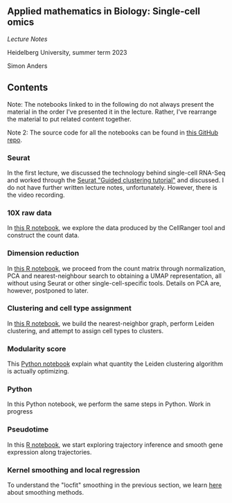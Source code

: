 ## Applied mathematics in Biology: Single-cell omics

*Lecture Notes*

Heidelberg University, summer term 2023

Simon Anders

## Contents

Note: The notebooks linked to in the following do not always present the material
in the order I've presented it in the lecture. Rather, I've rearrange the material
to put related content together.

Note 2: The source code for all the notebooks can be found in [this GitHub repo](https://github.com/simon-anders/sco-lecture).

### Seurat

In the first lecture, we discussed the technology behind single-cell RNA-Seq 
and worked through the [Seurat "Guided clustering tutorial"](https://satijalab.org/seurat/articles/pbmc3k_tutorial.html)
and discussed. I do not have further written lecture notes, unfortunately. However,
there is the video recording.

### 10X raw data

In [this R notebook](read_10x.html), we explore the data produced by the CellRanger
tool and construct the count data.

### Dimension reduction

In [this R notebook](dimred.html), we proceed from the count matrix through 
normalization, PCA and nearest-neighbour search to obtaining a UMAP
representation, all without using Seurat or other single-cell-specific
tools. Details on PCA are, however, postponed to later.

### Clustering and cell type assignment

In [this R notebook](clustering.html), we build the nearest-neighbor graph,
perform Leiden clustering, and attempt to assign cell types to clusters.

### Modularity score ###

This [Python notebook](Modularity.html) explain what quantity the Leiden clustering
algorithm is actually optimizing.

### Python

In this Python notebook, we perform the same steps in Python. Work in progress

### Pseudotime

In this [R notebook](pseudotime.html), we start exploring trajectory inference
and smooth gene expression along trajectories.

### Kernel smoothing and local regression

To understand the "locfit" smoothing in the previous section, we learn [here](smoothing.html)
about smoothing methods.
